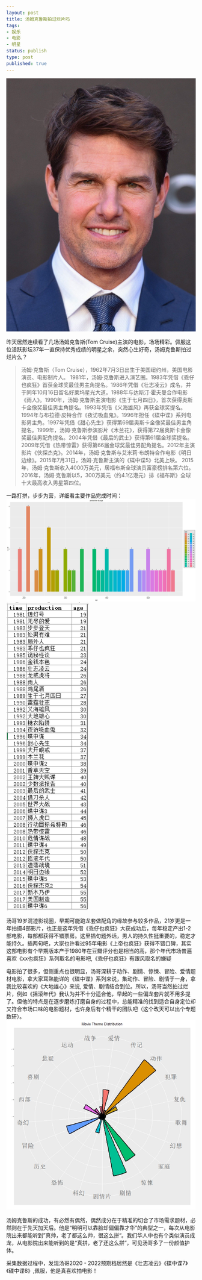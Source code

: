 ```yaml
---
layout: post
title: 汤姆克鲁斯拍过烂片吗
tags:
- 娱乐
- 电影
- 明星
status: publish
type: post
published: true
---
```


<!---
scratch

1. 汤姆克鲁斯生平简介, 抛出电影列表接年龄
2. 成功电影特点,适当拿成龙和尼古拉斯凯奇对比
3. 个人特征和修养
4. 来点八卦

--->

<img src="/upload/pic/tom-1.jpg"/>

昨天居然连续看了几场汤姆克鲁斯(Tom Cruise)主演的电影，场场精彩。佩服这位活跃影坛37年一直保持优秀成绩的明星之余，突然心生好奇，汤姆克鲁斯拍过烂片么？

> 汤姆·克鲁斯（Tom Cruise），1962年7月3日出生于美国纽约州，美国电影演员、电影制片人。
1981年，汤姆·克鲁斯进入演艺圈。1983年凭借《乖仔也疯狂》首获金球奖最佳男主角提名。1986年凭借《壮志凌云》成名，并于同年10月16日留名好莱坞星光大道。1988年与达斯汀·霍夫曼合作电影《雨人》。1990年，汤姆·克鲁斯主演电影《生于七月四日》，首次获得奥斯卡金像奖最佳男主角提名。1993年凭借《义海雄风》再获金球奖提名。1994年与布拉德·皮特合作《夜访吸血鬼》。1996年担任《碟中谍》系列电影男主角。1997年凭借《甜心先生》获得第69届奥斯卡金像奖最佳男主角提名。1999年，汤姆·克鲁斯参演影片《木兰花》，获得第72届奥斯卡金像奖最佳男配角提名。2004年凭借《最后的武士》获得第61届金球奖提名。2009年凭借《热带惊雷》获得第66届金球奖最佳男配角提名。2012年主演影片《侠探杰克》。2014年，汤姆·克鲁斯与艾米莉·布朗特合作电影《明日边缘》。2015年7月31日，汤姆·克鲁斯主演的《碟中谍5》北美上映。
2015年，汤姆·克鲁斯收入4000万美元，居福布斯全球演员富豪榜排名第六位。
2016年，汤姆·克鲁斯以5，300万美元（约4.1亿港元）排《福布斯》全球十大最高收入男星第四位。

一路打拼，步步为营，详细看主要作品完成时间：
<img src="/srcode/tomcruise/tom-2.jpeg"/>
<img src="/srcode/tomcruise/tom-3.PNG"/>

汤哥19岁混迹影视圈，早期可能跑龙套做配角的缘故参与较多作品，21岁更是一年拍摄4部影片，也正是这年凭借《乖仔也疯狂》大获成功后，每年稳定产出1-2部电影，每部都获得不错票房。这里插句题外话，男人的持久性挺重要的，稳定才能持久。插两句吧，大家也许看过95年电影《上帝也疯狂》获得不错口碑，其实这部电影有个早期版本产于1980年在豆瓣评分也是相当的高，那个年代市场普遍喜欢《xx也疯狂》系列取名的电影吧,《乖仔也疯狂》有跟风取名的嫌疑

电影拍了很多，但侧重点也很明显，汤哥深耕于动作、剧情、惊悚、冒险、爱情题材电影，拿大家耳熟能详的《碟中谍》系列来说，集动作、冒险、剧情于一身，拿我比较喜欢的《大地雄心》来说, 爱情、剧情结合到位。所以，汤哥当然拍过烂片，例如《摇滚年代》我认为并不十分适合他，早起的一些偏龙套片就不用多提了。但他的特点是在逐步磨炼打磨自身的过程中，总能精准的找到适合自身定位却又符合市场口味的电影题材，也许身后有个精干的团队吧（这个改天可以出个专题数研）。
<img src="/srcode/tomcruise/tom-4.jpeg"/>

汤姆克鲁斯的成功，有必然有偶然，偶然成分在于精准的切合了市场需求题材，必然则在于先天加天后。他是“明明可以靠脸却偏偏靠才华”的典型之一，每次从电影院出来都能听到”真帅，老了都这么帅，很这么拼“。我们华人中也有个类似演员成龙，从电影院出来能听到的是“真拼，老了还这么拼”，可见汤哥多了一份颜值护体。

采集数据过程中，发现汤哥2020 - 2022预期档居然是《壮志凌云》《碟中谍7》《碟中谍8》,佩服，他是真喜欢拍电影！